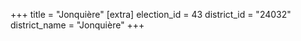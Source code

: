 +++
title = "Jonquière"
[extra]
election_id = 43
district_id = "24032"
district_name = "Jonquière"
+++
